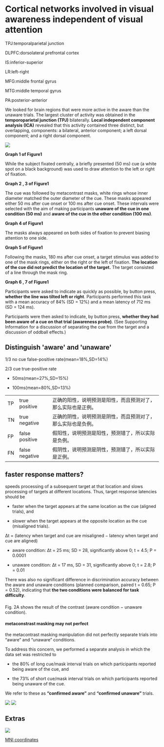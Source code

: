 # Cortical networks involved in visual awareness independent of visual attention


TPJ:temporalparietal junction

DLPFC:dorsolateral prefrontal cortex

IS:inferior-superior

LR:left-right

MFG:middle frontal gyrus

MTG:middle temporal gyrus

PA:posterior-anterior


We looked for brain regions that were more active in the aware than the unaware trials. The largest cluster of activity was obtained in the **temporoparietal junction (TPJ)** bilaterally. **Local independent component analysis (ICA)** revealed that this activity contained three distinct, but overlapping, components: a bilateral, anterior component; a left dorsal component; and a right dorsal component.

<img src='p1.png'/>

**Graph 1 of Figure1**

While the subject fixated centrally, a briefly presented (50 ms) cue (a white spot on a black background) was used to draw attention to the left or right of fixation.

**Graph 2 , 3 of Figure1**

The cue was followed by metacontrast masks, white rings whose inner diameter matched the outer diameter of the cue. These masks appeared either 50 ms after cue onset or 100 ms after cue onset. These intervals were selected with the aim of making participants **unaware of the cue in one condition (50 ms)** and **aware of the cue in the other condition (100 ms)**. 

**Graph 4 of Figure1**

The masks always appeared on both sides of fixation to prevent biasing attention to one side. 

**Graph 5 of Figure1**

Following the masks, 180 ms after cue onset, a target stimulus was added to one of the mask rings, either on the right or the left of fixation. **The location of the cue did not predict the location of the target.** The target consisted of a line through the mask ring. 

**Graph 6 , 7 of Figure1**

Participants were asked to indicate as quickly as possible, by button press, **whether the line was tilted left or right**. Participants performed this task with a mean accuracy of 84% (SD = 12%) and a mean latency of 712 ms (SD = 124 ms). 

Participants were then asked to indicate, by button press, **whether they had been aware of a cue on that trial (awareness probe)**. (See Supporting Information for a discussion of separating the cue from the target and a discussion of oddball effects.)

## Distinguish 'aware' and 'unaware'
1/3 no cue false-positive rate(mean=18%,SD=14%)

2/3 cue true-positive rate
	
* 50ms(mean=27%,SD=15%)
	
* 100ms(mean=80%,SD=13%)


| | | |
|-|-|-|
| TP | true positive | 正确的阳性，说明预测是阳性，而且预测对了，那么实际也是正例。|
| TN | true negative | 正确的阴性，说明预测是阴性，而且预测对了，那么实际也是负例。|
| FP | false positive | 假阳性，说明预测是阳性，预测错了，所以实际是负例。|
| FN | false negative | 假阴性，说明预测是阴性，预测错了，所以实际是正例。|

## faster response matters?

speeds processing of a subsequent target at that location and slows processing of targets at different locations. Thus, target response latencies should be 

* faster when the target appears at the same location as the cue (aligned trials), and 

* slower when the target appears at the opposite location as
the cue (misaligned trials).

Δt = (latency when target and cue are misaligned − latency when target and cue are aligned)

* aware condition: Δt = 25 ms; SD = 28, significantly above 0; t = 4.5; P = 0.0001

* unaware condition: Δt = 17 ms, SD = 31, significantly above 0; t = 2.8; P = 0.01

There was also no significant difference in discrimination accuracy between the aware and unaware conditions (planned comparison, paired t = 0.65; P = 0.52), indicating that **the two conditions were balanced for task difficulty**.

### 

Fig. 2A shows the result of the contrast (aware condition − unaware condition).

#### metaconstrast masking may not perfect
the metacontrast masking manipulation did not perfectly separate trials into “aware” and “unaware” conditions.

To address this concern, we performed a separate analysis in which the data set was restricted to 

* the 80% of long cue/mask interval trials on which participants reported being aware of the cue, and

* the 73% of short cue/mask interval trials on which participants reported being unaware of the cue. 

We refer to these as **“confirmed aware”** and **“confirmed unaware”** trials.

<img src='p2.png'/>

<img src='p2s.png'/>


## Extras

<img src='t1.png'>

[MNI coordinates](https://neuroimage.usc.edu/brainstorm/CoordinateSystems#MNI_coordinates)
